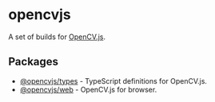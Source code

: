 # opencvjs

A set of builds for [OpenCV.js](https://docs.opencv.org/4.x/d5/d10/tutorial_js_root.html).

## Packages

- [@opencvjs/types](./packages/types) - TypeScript definitions for OpenCV.js.
- [@opencvjs/web](./packages/web) - OpenCV.js for browser.
